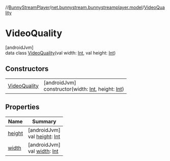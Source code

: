 //[BunnyStreamPlayer](../../../index.md)/[net.bunnystream.bunnystreamplayer.model](../index.md)/[VideoQuality](index.md)

# VideoQuality

[androidJvm]\
data class [VideoQuality](index.md)(val width: [Int](https://kotlinlang.org/api/latest/jvm/stdlib/kotlin-stdlib/kotlin/-int/index.html), val height: [Int](https://kotlinlang.org/api/latest/jvm/stdlib/kotlin-stdlib/kotlin/-int/index.html))

## Constructors

| | |
|---|---|
| [VideoQuality](-video-quality.md) | [androidJvm]<br>constructor(width: [Int](https://kotlinlang.org/api/latest/jvm/stdlib/kotlin-stdlib/kotlin/-int/index.html), height: [Int](https://kotlinlang.org/api/latest/jvm/stdlib/kotlin-stdlib/kotlin/-int/index.html)) |

## Properties

| Name | Summary |
|---|---|
| [height](height.md) | [androidJvm]<br>val [height](height.md): [Int](https://kotlinlang.org/api/latest/jvm/stdlib/kotlin-stdlib/kotlin/-int/index.html) |
| [width](width.md) | [androidJvm]<br>val [width](width.md): [Int](https://kotlinlang.org/api/latest/jvm/stdlib/kotlin-stdlib/kotlin/-int/index.html) |
